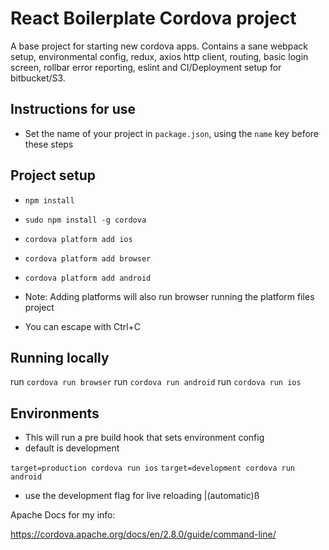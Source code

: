 
# React Boilerplate Cordova project

A base project for starting new cordova apps. Contains a sane webpack setup, environmental config, redux, axios http client, routing, basic login screen, rollbar error reporting, eslint and CI/Deployment setup for bitbucket/S3.

## Instructions for use

* Set the name of your project in `package.json`, using the `name` key before these steps

## Project setup

* `npm install` 
* `sudo npm install -g cordova`
* `cordova platform add ios`
* `cordova platform add browser`
* `cordova platform add android`

* Note: Adding platforms will also run browser running the platform files project
* You can escape with Ctrl+C

## Running locally

run `cordova run browser`
run `cordova run android`
run `cordova run ios`

## Environments

* This will run a pre build hook that sets environment config
* default is development

 `target=production cordova run ios`
 `target=development cordova run android`

* use the development flag for live reloading |(automatic)ß

Apache Docs for my info:

https://cordova.apache.org/docs/en/2.8.0/guide/command-line/


